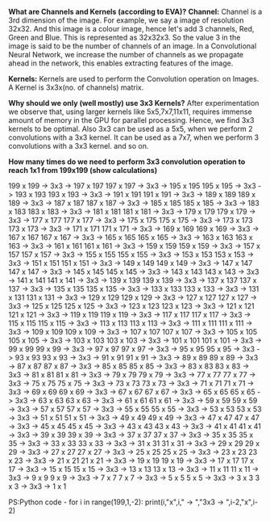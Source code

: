 **What are Channels and Kernels (according to EVA)?**
**Channel:** Channel is a 3rd dimension of the image. For example, we say a image of resolution 32x32. And this image is a colour image, hence let's add 
3 channels, Red, Green and Blue. This is represented as 32x32x3. So the value 3 in the image is said to be the number of channels of an 
image.
In a Convolutional Neural Network, we increase the number of channels as we propagate ahead in the network, this enables extracting features of the image. 

**Kernels:** Kernels are used to perform the Convolution operation on Images. A Kernel is 3x3x(no. of channels) matrix. 

**Why should we only (well mostly) use 3x3 Kernels?**
After experimentation we observe that, using larger kernels like 5x5,7x7,11x11, requires immense amount of memory in the GPU for parallel processing. Hence, we find 3x3 kernels to be optimal. 
Also 3x3 can be used as a 5x5, when we perform 2 convolutions with a 3x3 kernel.
It can be used as a 7x7, when we perform 3 convolutions with a 3x3 kernel.
and so on.

**How many times do we need to perform 3x3 convolution operation to reach 1x1 from 199x199 (show calculations)**

199 x 199  ->  3x3 ->  197 x 197
197 x 197  ->  3x3 ->  195 x 195
195 x 195  ->  3x3 ->  193 x 193
193 x 193  ->  3x3 ->  191 x 191
191 x 191  ->  3x3 ->  189 x 189
189 x 189  ->  3x3 ->  187 x 187
187 x 187  ->  3x3 ->  185 x 185
185 x 185  ->  3x3 ->  183 x 183
183 x 183  ->  3x3 ->  181 x 181
181 x 181  ->  3x3 ->  179 x 179
179 x 179  ->  3x3 ->  177 x 177
177 x 177  ->  3x3 ->  175 x 175
175 x 175  ->  3x3 ->  173 x 173
173 x 173  ->  3x3 ->  171 x 171
171 x 171  ->  3x3 ->  169 x 169
169 x 169  ->  3x3 ->  167 x 167
167 x 167  ->  3x3 ->  165 x 165
165 x 165  ->  3x3 ->  163 x 163
163 x 163  ->  3x3 ->  161 x 161
161 x 161  ->  3x3 ->  159 x 159
159 x 159  ->  3x3 ->  157 x 157
157 x 157  ->  3x3 ->  155 x 155
155 x 155  ->  3x3 ->  153 x 153
153 x 153  ->  3x3 ->  151 x 151
151 x 151  ->  3x3 ->  149 x 149
149 x 149  ->  3x3 ->  147 x 147
147 x 147  ->  3x3 ->  145 x 145
145 x 145  ->  3x3 ->  143 x 143
143 x 143  ->  3x3 ->  141 x 141
141 x 141  ->  3x3 ->  139 x 139
139 x 139  ->  3x3 ->  137 x 137
137 x 137  ->  3x3 ->  135 x 135
135 x 135  ->  3x3 ->  133 x 133
133 x 133  ->  3x3 ->  131 x 131
131 x 131  ->  3x3 ->  129 x 129
129 x 129  ->  3x3 ->  127 x 127
127 x 127  ->  3x3 ->  125 x 125
125 x 125  ->  3x3 ->  123 x 123
123 x 123  ->  3x3 ->  121 x 121
121 x 121  ->  3x3 ->  119 x 119
119 x 119  ->  3x3 ->  117 x 117
117 x 117  ->  3x3 ->  115 x 115
115 x 115  ->  3x3 ->  113 x 113
113 x 113  ->  3x3 ->  111 x 111
111 x 111  ->  3x3 ->  109 x 109
109 x 109  ->  3x3 ->  107 x 107
107 x 107  ->  3x3 ->  105 x 105
105 x 105  ->  3x3 ->  103 x 103
103 x 103  ->  3x3 ->  101 x 101
101 x 101  ->  3x3 ->  99 x 99
99 x 99  ->  3x3 ->  97 x 97
97 x 97  ->  3x3 ->  95 x 95
95 x 95  ->  3x3 ->  93 x 93
93 x 93  ->  3x3 ->  91 x 91
91 x 91  ->  3x3 ->  89 x 89
89 x 89  ->  3x3 ->  87 x 87
87 x 87  ->  3x3 ->  85 x 85
85 x 85  ->  3x3 ->  83 x 83
83 x 83  ->  3x3 ->  81 x 81
81 x 81  ->  3x3 ->  79 x 79
79 x 79  ->  3x3 ->  77 x 77
77 x 77  ->  3x3 ->  75 x 75
75 x 75  ->  3x3 ->  73 x 73
73 x 73  ->  3x3 ->  71 x 71
71 x 71  ->  3x3 ->  69 x 69
69 x 69  ->  3x3 ->  67 x 67
67 x 67  ->  3x3 ->  65 x 65
65 x 65  ->  3x3 ->  63 x 63
63 x 63  ->  3x3 ->  61 x 61
61 x 61  ->  3x3 ->  59 x 59
59 x 59  ->  3x3 ->  57 x 57
57 x 57  ->  3x3 ->  55 x 55
55 x 55  ->  3x3 ->  53 x 53
53 x 53  ->  3x3 ->  51 x 51
51 x 51  ->  3x3 ->  49 x 49
49 x 49  ->  3x3 ->  47 x 47
47 x 47  ->  3x3 ->  45 x 45
45 x 45  ->  3x3 ->  43 x 43
43 x 43  ->  3x3 ->  41 x 41
41 x 41  ->  3x3 ->  39 x 39
39 x 39  ->  3x3 ->  37 x 37
37 x 37  ->  3x3 ->  35 x 35
35 x 35  ->  3x3 ->  33 x 33
33 x 33  ->  3x3 ->  31 x 31
31 x 31  ->  3x3 ->  29 x 29
29 x 29  ->  3x3 ->  27 x 27
27 x 27  ->  3x3 ->  25 x 25
25 x 25  ->  3x3 ->  23 x 23
23 x 23  ->  3x3 ->  21 x 21
21 x 21  ->  3x3 ->  19 x 19
19 x 19  ->  3x3 ->  17 x 17
17 x 17  ->  3x3 ->  15 x 15
15 x 15  ->  3x3 ->  13 x 13
13 x 13  ->  3x3 ->  11 x 11
11 x 11  ->  3x3 ->  9 x 9
9 x 9  ->  3x3 ->  7 x 7
7 x 7  ->  3x3 ->  5 x 5
5 x 5  ->  3x3 ->  3 x 3
3 x 3  ->  3x3 ->  1 x 1

PS:Python code - 
for i in range(199,1,-2):
  print(i,"x",i," -> ","3x3 -> ",i-2,"x",i-2)
  
